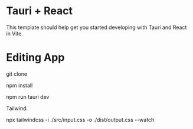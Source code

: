 # Tauri + React

This template should help get you started developing with Tauri and React in Vite.

# Editing App

git clone

npm install

npm run tauri dev


Tailwind:

npx tailwindcss -i ./src/input.css -o ./dist/output.css --watch
